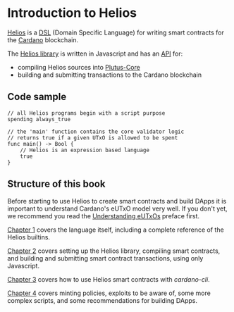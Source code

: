 # Introduction to Helios

[Helios](https://github.com/Hyperion-BT/Helios) is a [DSL](./lang/index.md) (Domain Specific Language) for writing smart contracts for the [Cardano](https://www.cardano.org) blockchain.

The [Helios library](https://github.com/Hyperion-BT/Helios) is written in Javascript and has an [API](./api/index.md) for:
  * compiling Helios sources into [Plutus-Core](https://github.com/input-output-hk/plutus)
  * building and submitting transactions to the Cardano blockchain

## Code sample

```helios
// all Helios programs begin with a script purpose
spending always_true 

// the 'main' function contains the core validator logic
// returns true if a given UTxO is allowed to be spent
func main() -> Bool {
    // Helios is an expression based language
    true
}
```

## Structure of this book

Before starting to use Helios to create smart contracts and build DApps it is important to understand Cardano's eUTxO model very well. If you don't yet, we recommend you read the [Understanding eUTxOs](./understanding-eutxos.md) preface first.

[Chapter 1](./lang/index.md) covers the language itself, including a complete reference of the Helios builtins.

[Chapter 2](./api/index.md) covers setting up the Helios library, compiling smart contracts, and building and submitting smart contract transactions, using only Javascript.

[Chapter 3](./cli/index.md) covers how to use Helios smart contracts with *cardano-cli*.

[Chapter 4](./advanced-concepts/index.md) covers minting policies, exploits to be aware of, some more complex scripts, and some recommendations for building DApps.